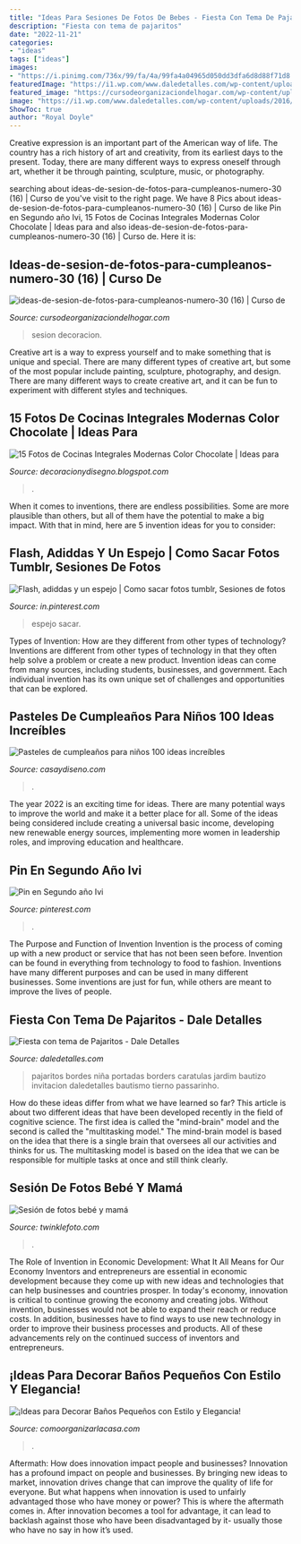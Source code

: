 ```yaml
---
title: "Ideas Para Sesiones De Fotos De Bebes - Fiesta Con Tema De Pajaritos"
description: "Fiesta con tema de pajaritos"
date: "2022-11-21"
categories:
- "ideas"
tags: ["ideas"]
images:
- "https://i.pinimg.com/736x/99/fa/4a/99fa4a04965d050dd3dfa6d8d88f71d8.jpg"
featuredImage: "https://i1.wp.com/www.daledetalles.com/wp-content/uploads/2016/07/11-6-e1469599731810.jpg"
featured_image: "https://cursodeorganizaciondelhogar.com/wp-content/uploads/2017/09/ideas-de-sesion-de-fotos-para-cumpleanos-numero-30-16-213x300.jpg"
image: "https://i1.wp.com/www.daledetalles.com/wp-content/uploads/2016/07/11-6-e1469599731810.jpg"
ShowToc: true
author: "Royal Doyle"
---
```



Creative expression is an important part of the American way of life. The country has a rich history of art and creativity, from its earliest days to the present. Today, there are many different ways to express oneself through art, whether it be through painting, sculpture, music, or photography.

	

		
searching about ideas-de-sesion-de-fotos-para-cumpleanos-numero-30 (16) | Curso de you've visit to the right page. We have 8 Pics about ideas-de-sesion-de-fotos-para-cumpleanos-numero-30 (16) | Curso de like Pin en Segundo año Ivi, 15 Fotos de Cocinas Integrales Modernas Color Chocolate | Ideas para and also ideas-de-sesion-de-fotos-para-cumpleanos-numero-30 (16) | Curso de. Here it is:
		
    
## Ideas-de-sesion-de-fotos-para-cumpleanos-numero-30 (16) | Curso De

<img loading=lazy src="https://cursodeorganizaciondelhogar.com/wp-content/uploads/2017/09/ideas-de-sesion-de-fotos-para-cumpleanos-numero-30-16-213x300.jpg" onerror="this.onerror=null;this.src='https://tse4.mm.bing.net/th?id=OIP.FAeRuG4iTVNRCx3I9Bg4xwAAAA&amp;pid=15.1';" alt="ideas-de-sesion-de-fotos-para-cumpleanos-numero-30 (16) | Curso de">

_Source: cursodeorganizaciondelhogar.com_

>sesion decoracion. 

	

Creative art is a way to express yourself and to make something that is unique and special. There are many different types of creative art, but some of the most popular include painting, sculpture, photography, and design. There are many different ways to create creative art, and it can be fun to experiment with different styles and techniques.

    
## 15 Fotos De Cocinas Integrales Modernas Color Chocolate | Ideas Para

<img loading=lazy src="https://1.bp.blogspot.com/-KQaJY-bS424/Tw7paFmCjKI/AAAAAAAAGuk/X8V3nArSc6Y/s1600/cocina+chocolateErnestoMeda2.jpg" onerror="this.onerror=null;this.src='https://tse4.mm.bing.net/th?id=OIP.8d4UzRG32arSvjnQFm3jkgHaEi&amp;pid=15.1';" alt="15 Fotos de Cocinas Integrales Modernas Color Chocolate | Ideas para">

_Source: decoracionydisegno.blogspot.com_

>. 

	

When it comes to inventions, there are endless possibilities. Some are more plausible than others, but all of them have the potential to make a big impact. With that in mind, here are 5 invention ideas for you to consider: 

    
## Flash, Adiddas Y Un Espejo | Como Sacar Fotos Tumblr, Sesiones De Fotos

<img loading=lazy src="https://i.pinimg.com/736x/ba/bc/81/babc81332c7b940cdb6a972ea044c2d4.jpg" onerror="this.onerror=null;this.src='https://tse3.mm.bing.net/th?id=OIP.aL70FgEhRMFwBRGzAu2_zQHaMV&amp;pid=15.1';" alt="Flash, adiddas y un espejo | Como sacar fotos tumblr, Sesiones de fotos">

_Source: in.pinterest.com_

>espejo sacar. 

	

Types of Invention: How are they different from other types of technology?
Inventions are different from other types of technology in that they often help solve a problem or create a new product. Invention ideas can come from many sources, including students, businesses, and government. Each individual invention has its own unique set of challenges and opportunities that can be explored.

    
## Pasteles De Cumpleaños Para Niños 100 Ideas Increíbles

<img loading=lazy src="https://casaydiseno.com/wp-content/uploads/2015/03/regalos-torta-niños-ideas-rosa.jpg" onerror="this.onerror=null;this.src='https://tse3.mm.bing.net/th?id=OIP.uE5ah8V95GkZKlQWRFQs-gDWEi&amp;pid=15.1';" alt="Pasteles de cumpleaños para niños 100 ideas increíbles">

_Source: casaydiseno.com_

>. 

	

The year 2022 is an exciting time for ideas. There are many potential ways to improve the world and make it a better place for all. Some of the ideas being considered include creating a universal basic income, developing new renewable energy sources, implementing more women in leadership roles, and improving education and healthcare.

    
## Pin En Segundo Año Ivi

<img loading=lazy src="https://i.pinimg.com/736x/99/fa/4a/99fa4a04965d050dd3dfa6d8d88f71d8.jpg" onerror="this.onerror=null;this.src='https://tse4.mm.bing.net/th?id=OIP.RIq0lEt-KK6fEoYmSnW0CAHaKf&amp;pid=15.1';" alt="Pin en Segundo año Ivi">

_Source: pinterest.com_

>. 

	

The Purpose and Function of Invention
Invention is the process of coming up with a new product or service that has not been seen before. Invention can be found in everything from technology to food to fashion. Inventions have many different purposes and can be used in many different businesses. Some inventions are just for fun, while others are meant to improve the lives of people.

    
## Fiesta Con Tema De Pajaritos - Dale Detalles

<img loading=lazy src="https://i1.wp.com/www.daledetalles.com/wp-content/uploads/2016/07/11-6-e1469599731810.jpg" onerror="this.onerror=null;this.src='https://tse4.mm.bing.net/th?id=OIP.vB3RGtttRLU_zbxCc2VCxQAAAA&amp;pid=15.1';" alt="Fiesta con tema de Pajaritos - Dale Detalles">

_Source: daledetalles.com_

>pajaritos bordes niña portadas borders caratulas jardim bautizo invitacion daledetalles bautismo tierno passarinho. 

	

How do these ideas differ from what we have learned so far?
This article is about two different ideas that have been developed recently in the field of cognitive science. The first idea is called the "mind-brain" model and the second is called the "multitasking model." The mind-brain model is based on the idea that there is a single brain that oversees all our activities and thinks for us. The multitasking model is based on the idea that we can be responsible for multiple tasks at once and still think clearly.

    
## Sesión De Fotos Bebé Y Mamá

<img loading=lazy src="https://twinklefoto.com/wp-content/uploads/2015/06/Sesión-de-fotos-bebé-y-mamá_06.jpg" onerror="this.onerror=null;this.src='https://tse2.mm.bing.net/th?id=OIP.3mYfPEusYs6Z81KuObESyAHaKQ&amp;pid=15.1';" alt="Sesión de fotos bebé y mamá">

_Source: twinklefoto.com_

>. 

	

The Role of Invention in Economic Development: What It All Means for Our Economy
Inventors and entrepreneurs are essential in economic development because they come up with new ideas and technologies that can help businesses and countries prosper. In today's economy, innovation is critical to continue growing the economy and creating jobs. Without invention, businesses would not be able to expand their reach or reduce costs. In addition, businesses have to find ways to use new technology in order to improve their business processes and products. All of these advancements rely on the continued success of inventors and entrepreneurs.

    
## ¡Ideas Para Decorar Baños Pequeños Con Estilo Y Elegancia!

<img loading=lazy src="https://comoorganizarlacasa.com/wp-content/uploads/2017/09/ideas-para-decorar-banos-pequenos-16.jpg" onerror="this.onerror=null;this.src='https://tse2.mm.bing.net/th?id=OIP.xR3JLqVv0mSD__9_GElvQgHaJ4&amp;pid=15.1';" alt="¡Ideas para Decorar Baños Pequeños con Estilo y Elegancia!">

_Source: comoorganizarlacasa.com_

>. 

	

Aftermath: How does innovation impact people and businesses?
Innovation has a profound impact on people and businesses. By bringing new ideas to market, innovation drives change that can improve the quality of life for everyone. But what happens when innovation is used to unfairly advantaged those who have money or power? This is where the aftermath comes in. After innovation becomes a tool for advantage, it can lead to backlash against those who have been disadvantaged by it- usually those who have no say in how it’s used.

